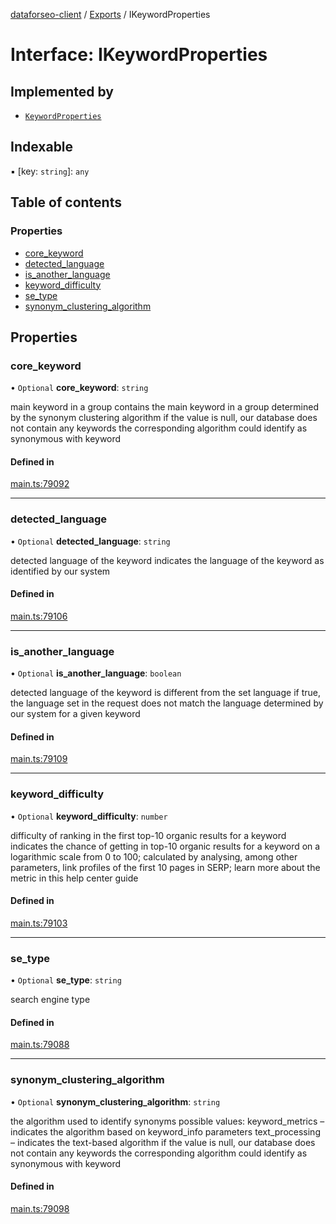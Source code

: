 [dataforseo-client](../README.md) / [Exports](../modules.md) / IKeywordProperties

# Interface: IKeywordProperties

## Implemented by

- [`KeywordProperties`](../classes/KeywordProperties.md)

## Indexable

▪ [key: `string`]: `any`

## Table of contents

### Properties

- [core\_keyword](IKeywordProperties.md#core_keyword)
- [detected\_language](IKeywordProperties.md#detected_language)
- [is\_another\_language](IKeywordProperties.md#is_another_language)
- [keyword\_difficulty](IKeywordProperties.md#keyword_difficulty)
- [se\_type](IKeywordProperties.md#se_type)
- [synonym\_clustering\_algorithm](IKeywordProperties.md#synonym_clustering_algorithm)

## Properties

### core\_keyword

• `Optional` **core\_keyword**: `string`

main keyword in a group
contains the main keyword in a group determined by the synonym clustering algorithm
if the value is null, our database does not contain any keywords the corresponding algorithm could identify as synonymous with keyword

#### Defined in

[main.ts:79092](https://github.com/dataforseo/TypeScriptClient/blob/7ca1aa4/main.ts#L79092)

___

### detected\_language

• `Optional` **detected\_language**: `string`

detected language of the keyword
indicates the language of the keyword as identified by our system

#### Defined in

[main.ts:79106](https://github.com/dataforseo/TypeScriptClient/blob/7ca1aa4/main.ts#L79106)

___

### is\_another\_language

• `Optional` **is\_another\_language**: `boolean`

detected language of the keyword is different from the set language
if true, the language set in the request does not match the language determined by our system for a given keyword

#### Defined in

[main.ts:79109](https://github.com/dataforseo/TypeScriptClient/blob/7ca1aa4/main.ts#L79109)

___

### keyword\_difficulty

• `Optional` **keyword\_difficulty**: `number`

difficulty of ranking in the first top-10 organic results for a keyword
indicates the chance of getting in top-10 organic results for a keyword on a logarithmic scale from 0 to 100;
calculated by analysing, among other parameters, link profiles of the first 10 pages in SERP;
learn more about the metric in this help center guide

#### Defined in

[main.ts:79103](https://github.com/dataforseo/TypeScriptClient/blob/7ca1aa4/main.ts#L79103)

___

### se\_type

• `Optional` **se\_type**: `string`

search engine type

#### Defined in

[main.ts:79088](https://github.com/dataforseo/TypeScriptClient/blob/7ca1aa4/main.ts#L79088)

___

### synonym\_clustering\_algorithm

• `Optional` **synonym\_clustering\_algorithm**: `string`

the algorithm used to identify synonyms
possible values:
keyword_metrics – indicates the algorithm based on keyword_info parameters
text_processing – indicates the text-based algorithm
if the value is null, our database does not contain any keywords the corresponding algorithm could identify as synonymous with keyword

#### Defined in

[main.ts:79098](https://github.com/dataforseo/TypeScriptClient/blob/7ca1aa4/main.ts#L79098)
